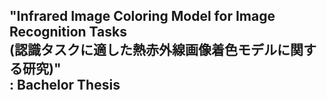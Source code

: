 ## "Infrared Image Coloring Model for Image Recognition Tasks<br>(認識タスクに適した熱赤外線画像着色モデルに関する研究)"<br>: Bachelor Thesis
